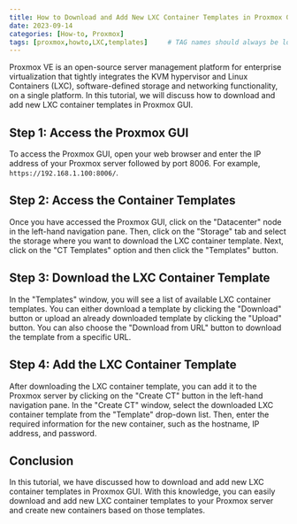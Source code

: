 ```yaml
---
title: How to Download and Add New LXC Container Templates in Proxmox GUI
date: 2023-09-14
categories: [How-to, Proxmox]
tags: [proxmox,howto,LXC,templates]     # TAG names should always be lowercase
---
```


Proxmox VE is an open-source server management platform for enterprise virtualization that tightly integrates the KVM hypervisor and Linux Containers (LXC), software-defined storage and networking functionality, on a single platform. In this tutorial, we will discuss how to download and add new LXC container templates in Proxmox GUI.

## Step 1: Access the Proxmox GUI

To access the Proxmox GUI, open your web browser and enter the IP address of your Proxmox server followed by port 8006. For example, `https://192.168.1.100:8006/`.

## Step 2: Access the Container Templates

Once you have accessed the Proxmox GUI, click on the "Datacenter" node in the left-hand navigation pane. Then, click on the "Storage" tab and select the storage where you want to download the LXC container template. Next, click on the "CT Templates" option and then click the "Templates" button.

## Step 3: Download the LXC Container Template

In the "Templates" window, you will see a list of available LXC container templates. You can either download a template by clicking the "Download" button or upload an already downloaded template by clicking the "Upload" button. You can also choose the "Download from URL" button to download the template from a specific URL.

## Step 4: Add the LXC Container Template

After downloading the LXC container template, you can add it to the Proxmox server by clicking on the "Create CT" button in the left-hand navigation pane. In the "Create CT" window, select the downloaded LXC container template from the "Template" drop-down list. Then, enter the required information for the new container, such as the hostname, IP address, and password.

## Conclusion

In this tutorial, we have discussed how to download and add new LXC container templates in Proxmox GUI. With this knowledge, you can easily download and add new LXC container templates to your Proxmox server and create new containers based on those templates.